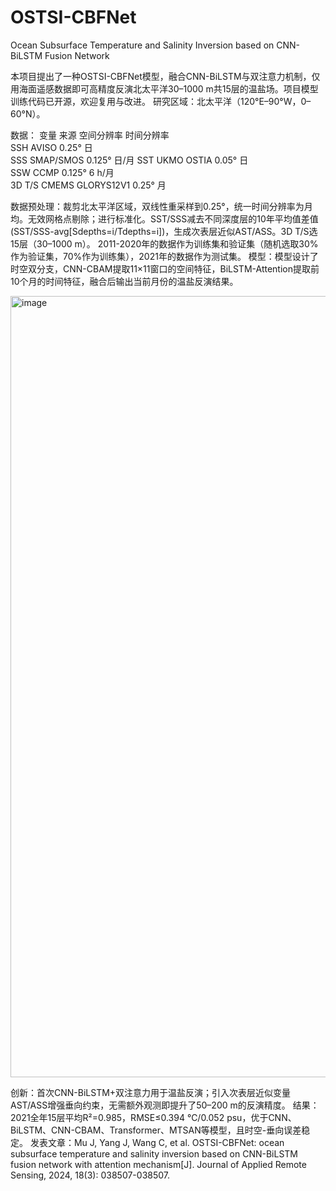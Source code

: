 # OSTSI-CBFNet
Ocean Subsurface Temperature and Salinity Inversion based on CNN-BiLSTM Fusion Network

本项目提出了一种OSTSI-CBFNet模型，融合CNN-BiLSTM与双注意力机制，仅用海面遥感数据即可高精度反演北太平洋30–1000 m共15层的温盐场。项目模型训练代码已开源，欢迎复用与改进。
研究区域：北太平洋（120°E–90°W，0–60°N）。

数据：
	变量	   来源	    空间分辨率	    时间分辨率	
	SSH	    AVISO      	0.25°       	日	
	SSS	  SMAP/SMOS 	  0.125°     	日/月	
	SST	  UKMO OSTIA	  0.05°	        日	
	SSW     CCMP 	      0.125°	     6 h/月	
3D T/S  	CMEMS     GLORYS12V1	  0.25°	月	

数据预处理：裁剪北太平洋区域，双线性重采样到0.25°，统一时间分辨率为月均。无效网格点剔除；进行标准化。SST/SSS减去不同深度层的10年平均值差值(SST/SSS-avg[Sdepths=i/Tdepths=i])，生成次表层近似AST/ASS。3D T/S选15层（30–1000 m）。
2011-2020年的数据作为训练集和验证集（随机选取30%作为验证集，70%作为训练集），2021年的数据作为测试集。
模型：模型设计了时空双分支，CNN-CBAM提取11×11窗口的空间特征，BiLSTM-Attention提取前10个月的时间特征，融合后输出当前月份的温盐反演结果。

<img width="3143" height="1250" alt="image" src="https://github.com/user-attachments/assets/03c9a993-3bed-4e56-9116-5c9cda5bc717" />

创新：首次CNN-BiLSTM+双注意力用于温盐反演；引入次表层近似变量AST/ASS增强垂向约束，无需额外观测即提升了50–200 m的反演精度。
结果：2021全年15层平均R²=0.985，RMSE≤0.394 ℃/0.052 psu，优于CNN、BiLSTM、CNN-CBAM、Transformer、MTSAN等模型，且时空-垂向误差稳定。
发表文章：Mu J, Yang J, Wang C, et al. OSTSI-CBFNet: ocean subsurface temperature and salinity inversion based on CNN-BiLSTM fusion network with attention mechanism[J]. Journal of Applied Remote Sensing, 2024, 18(3): 038507-038507.
